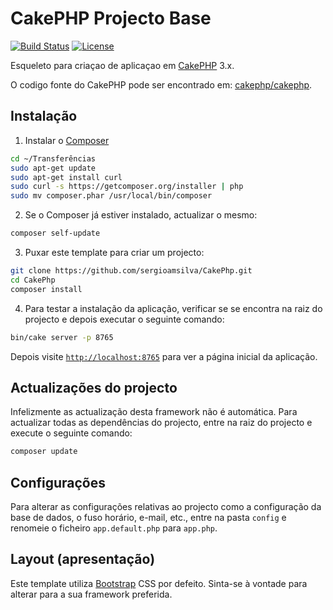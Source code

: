 # CakePHP Projecto Base

[![Build Status](https://img.shields.io/travis/cakephp/app/master.svg?style=flat-square)](https://travis-ci.org/cakephp/app)
[![License](https://img.shields.io/packagist/l/cakephp/app.svg?style=flat-square)](https://packagist.org/packages/cakephp/app)

Esqueleto para criaçao de aplicaçao em [CakePHP](https://cakephp.org) 3.x.

O codigo fonte do CakePHP pode ser encontrado em: [cakephp/cakephp](https://github.com/cakephp/cakephp).

## Instalação

1. Instalar o [Composer](https://getcomposer.org/doc/00-intro.md)

```bash
cd ~/Transferências
sudo apt-get update
sudo apt-get install curl
sudo curl -s https://getcomposer.org/installer | php
sudo mv composer.phar /usr/local/bin/composer
```

2. Se o Composer já estiver instalado, actualizar o mesmo:

```bash
composer self-update
```

3. Puxar este template para criar um projecto:

```bash
git clone https://github.com/sergioamsilva/CakePhp.git
cd CakePhp
composer install
```

4. Para testar a instalação da aplicação, verificar se se encontra na raiz do projecto e 
depois executar o seguinte comando:

```bash
bin/cake server -p 8765
```

Depois visite [`http://localhost:8765`](http://localhost:8765) para ver a página inicial da aplicação.

## Actualizações do projecto

Infelizmente as actualização desta framework não é automática. Para actualizar todas as dependências do
projecto, entre na raiz do projecto e execute o seguinte comando:

```bash
composer update
```

## Configurações

Para alterar as configurações relativas ao projecto como a configuração da base de dados, o fuso horário,
e-mail, etc., entre na pasta `config` e renomeie o ficheiro `app.default.php` para `app.php`.

## Layout (apresentação)

Este template utiliza [Bootstrap](http://getbootstrap.com/) CSS por defeito. Sinta-se à vontade para alterar
para a sua framework preferida.
